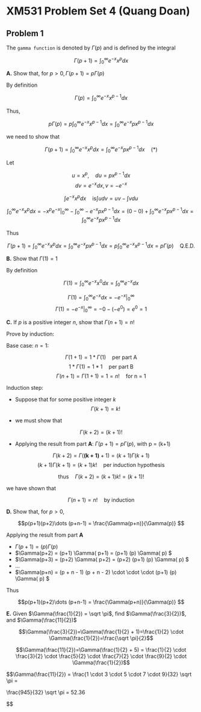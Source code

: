 # XM531 Problem Set 4 (Quang Doan)


## Problem 1 

The `gamma function` is denoted by $\Gamma(p)$ and is defined by the integral

$$\Gamma(p+1)=\int_0^\infty e^{-x}x^pdx $$

**A.** Show that, for $p>0, \Gamma(p+1) = p\Gamma(p)$

By definition

$$\Gamma(p) = \int_0^\infty e^{-x}x^{p-1}dx$$

Thus,

$$p \Gamma(p) = p \int_0^\infty e^{-x}x^{p-1}dx = \int_0^\infty e^{-x} p x^{p-1}dx$$

we need to show that 

$$\Gamma(p+1)=\int_0^\infty e^{-x}x^pdx = \int_0^\infty e^{-x} p x^{p-1}dx \quad (*) $$

Let

$$u = x^p, \quad  du = p x^{p-1} dx $$
$$dv = e^{-x}dx,  v = -e^{-x} $$


$$\int e^{-x}x^pdx \quad \text{is} \int udv = uv - \int vdu $$ 


$$\int_0^\infty e^{-x}x^pdx = -x^p e^{-x} |_0^{\infty} -  \int_0^\infty -e^{-x} p x^{p-1} dx 
= (0 - 0) + \int_0^\infty e^{-x} p x^{p-1} dx = \int_0^\infty e^{-x} p x^{p-1} dx $$ 

Thus 

$$\Gamma(p+1)=\int_0^\infty e^{-x}x^pdx = \int_0^\infty e^{-x} p x^{p-1}dx 
 = p \int_0^\infty e^{-x}x^{p-1}dx = p \Gamma(p) \quad  \text{Q.E.D.}$$



**B.** Show that $\Gamma(1)=1$

By definition

$$\Gamma(1) = \int_0^\infty e^{-x}x^{0}dx 
= \int_0^\infty e^{-x}dx $$

$$\Gamma(1) = \int_0^\infty e^{-x}dx = -e^{-x}|_0^\infty $$
$$\Gamma(1) = -e^{-x}|_0^\infty = -0 - (-e^0) = e^0 = 1 $$

**C.** If $p$ is a positive integer $n$, show that $\Gamma(n+1) = n!$

Prove by induction:

Base case: $n = 1$:

$$\Gamma(1+1) = 1*\Gamma(1) \quad \text{per part A} $$
$$1*\Gamma(1) = 1*1 \quad \text{per part B} $$
$$\Gamma(n+1) = \Gamma(1+1) = 1 = n! \quad \text{for n = 1}  $$

Induction step:

- Suppose that for some positive integer $k$ 
$$\Gamma(k+1) = k!  $$

- we must show that 

$$\Gamma(k+2) = (k+1)!  $$

- Applying the result from part **A**:   $\Gamma(p+1) = p\Gamma(p)$, with p = (k+1) 

$$\Gamma(k+2) = \Gamma( \mathbf{(k+1)} + 1 ) = (k+1) \Gamma(k+1) $$
$$(k+1) \Gamma(k+1) = (k+1) k!  \quad \text{per induction hypothesis} $$

$$\text{thus} \quad \Gamma(k+2) = (k+1) k! = (k+1)!$$

we have shown that 

$$\Gamma(n+1) = n! \quad \text{by induction}$$



**D.** Show that, for $p>0$, 

$$p(p+1)(p+2)\dots (p+n-1) = \frac{\Gamma(p+n)}{\Gamma(p)} $$ 


Applying the result from part **A**

- $\Gamma(p+1) =  (p) \Gamma(p)$
- $\Gamma(p+2) = (p+1) \Gamma( p+1) = (p+1) (p) \Gamma( p) $
- $\Gamma(p+3) = (p+2) \Gamma( p+2) = (p+2) (p+1) (p) \Gamma( p) $
- ...
- $\Gamma(p+n) = (p + n - 1) (p + n - 2) \cdot \cdot \cdot (p+1) (p) \Gamma( p) $

Thus 

$$p(p+1)(p+2)\dots (p+n-1) = \frac{\Gamma(p+n)}{\Gamma(p)} $$ 

**E.** Given $\Gamma(\frac{1}{2}) = \sqrt \pi$, find $\Gamma(\frac{3}{2})$, and $\Gamma(\frac{11}{2})$


$$\Gamma(\frac{3}{2})=\Gamma(\frac{1}{2} + 1)=\frac{1}{2} \cdot \Gamma(\frac{1}{2})=\frac{\sqrt \pi}{2}$$ 

$$\Gamma(\frac{11}{2})=\Gamma(\frac{1}{2} + 5) = 
\frac{1}{2} \cdot 
\frac{3}{2} \cdot 
\frac{5}{2} \cdot 
\frac{7}{2} \cdot 
\frac{9}{2} \cdot 
\Gamma(\frac{1}{2})$$ 


$$\Gamma(\frac{11}{2}) = 
\frac{1 \cdot 3 \cdot 5 \cdot 7 \cdot 9}{32} \sqrt \pi = 

\frac{945}{32} \sqrt \pi = 52.36 


$$ 
